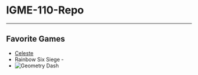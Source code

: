 # IGME-110-Repo

-----

## Favorite Games

- [Celeste](https://store.steampowered.com/app/504230/Celeste/)
- Rainbow Six Siege - 
- ![Geometry Dash](https://www.google.com/url?sa=i&url=https%3A%2F%2Fgeometrygame.org%2F&psig=AOvVaw1lvDee3GElN2xiMJonDTng&ust=1724796133087000&source=images&cd=vfe&opi=89978449&ved=0CBQQjRxqFwoTCIjJ_LvUk4gDFQAAAAAdAAAAABAE)
  
